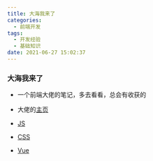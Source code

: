 ```yaml
---
title: 大海我来了
categories:
  - 前端开发
tags:
  - 开发经验
  - 基础知识
date: 2021-06-27 15:02:37
---
```


### 大海我来了

- 一个前端大佬的笔记，多去看看，总会有收获的
- 大佬的[主页](https://juejin.cn/user/3685218705745230/posts)

- [JS](https://juejin.cn/post/6946022649768181774)
- [CSS](https://juejin.cn/post/6941206439624966152)
- [Vue](https://juejin.cn/post/6874007172578033677)

